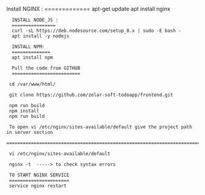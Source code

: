 Install NGINX :
        =============
      apt-get update
      apt install nginx
      
      INSTALL NODE_JS :
      ================
      curl -sL https://deb.nodesource.com/setup_8.x | sudo -E bash -
      apt install -y nodejs
      
      INSTALL NPM:
      ==============
      apt install npm
      
      Pull the code from GITHUB
      =========================
      
     cd /var/www/html/
 
     git clone https://github.com/zelar-soft-todoapp/frontend.git
   
     npm run build
     npm install
     npm run build
     
     To open vi /etc/nginx/sites-available/default give the project path in server section
     ======================================================================================
     
     vi /etc/nginx/sites-available/default
     
     nginx -t  -----> to check syntax errors
     
     TO START NGINX SERVICE
     ======================
     service nginx restart
     
     
     
